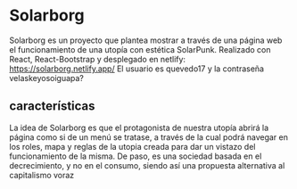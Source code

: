 # Solarborg
 

Solarborg es un proyecto que plantea mostrar a través de una página web el funcionamiento de una utopía con estética SolarPunk.
Realizado con React, React-Bootstrap y desplegado en netlify: https://solarborg.netlify.app/
El usuario es quevedo17 y la contraseña velaskeyosoiguapa?

## características

La idea de Solarborg es que el protagonista de nuestra utopía abrirá la página como si de un menú se tratase, a través de la cual
podrá navegar en los roles, mapa y reglas de la utopia creada para dar un vistazo del funcionamiento de la misma. De paso, es una sociedad basada en el decrecimiento, y no en el consumo, siendo así una propuesta alternativa al capitalismo voraz
